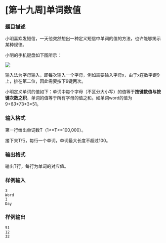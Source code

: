 # [第十九周]单词数值

### 题目描述
小明喜欢发短信，一天他突然想出一种定义短信中单词的值的方法，也许能够揭示某种规律。

小明的手机键盘如下图所示：

![](http://222.200.185.45/UserFiles/smiedsa/%E5%9B%BE%E7%89%875.png)

输入法为字母输入，即每次输入一个字母，例如需要输入字母x，由于x在数字键9上，排在第二位，因此需要按下9键两次。

小明定义单词的值如下：单词中每个字母（不区分大小写）的值等于**按键数值与按键次数之积**，单词的值等于所有字母的值之和。如单词word的值为9+6*3+7*3+3=51。

### 输入格式
第一行给出单词数T（1<=T<=100,000）。

接下来T行，每行一个单词，单词最大长度不超过100。

### 输出格式
输出T行，每行为单词的对应值。

### 样例输入
```
3
Word
I
Day
```

### 样例输出
```
51
12
32
```